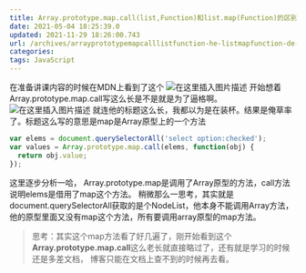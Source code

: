 ```yaml
---
title: Array.prototype.map.call(list,Function)和list.map(Function)的区别
date: 2021-05-04 18:25:39.0
updated: 2021-11-29 18:26:00.743
url: /archives/arrayprototypemapcalllistfunction-he-listmapfunction-de-qu-bie
categories: 
tags: JavaScript
---
```


在准备讲课内容的时候在MDN上看到了这个
![在这里插入图片描述](https://img-blog.csdnimg.cn/20210504094402397.png?x-oss-process=image/watermark,type_ZmFuZ3poZW5naGVpdGk,shadow_10,text_aHR0cHM6Ly9ibG9nLmNzZG4ubmV0L3dlaXhpbl80NTgzNDQ0Ng==,size_16,color_FFFFFF,t_70)
开始想着Array.prototype.map.call写这么长是不是就是为了逼格啊。
![在这里插入图片描述](https://img-blog.csdnimg.cn/20210504094518593.png)
就连他的标题这么长，我都以为是在装杯。结果是俺草率了。标题这么写的意思是map是Array原型上的一个方法

```javascript
var elems = document.querySelectorAll('select option:checked');
var values = Array.prototype.map.call(elems, function(obj) {
  return obj.value;
});
```
这里逐步分析一哈， Array.prototype.map是调用了Array原型的方法，call方法说明elems是借用了map这个方法。
稍微那么一思考，其实就是document.querySelectorAll获取的是个NodeList，他本身不能调用Array方法，他的原型里面又没有map这个方法，所有要调用array原型的map方法。


> 思考：其实这个map方法看了好几遍了，刚开始看到这个**Array.prototype.map.call**这么老长就直接略过了，还有就是学习的时候还是多差文档， 博客只能在文档上查不到的时候再去看。
